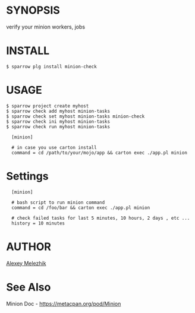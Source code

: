 # SYNOPSIS

verify your minion workers, jobs

# INSTALL
    
    $ sparrow plg install minion-check
    
# USAGE
  
    $ sparrow project create myhost
    $ sparrow check add myhost minion-tasks
    $ sparrow check set myhost minion-tasks minion-check
    $ sparrow check ini myhost minion-tasks
    $ sparrow check run myhost minion-tasks
  
      [minion]
  
      # in case you use carton install
      command = cd /path/to/your/mojo/app && carton exec ./app.pl minion
  
# Settings

      [minion]
    
      # bash script to run minion command
      command = cd /foo/bar && carton exec ./app.pl minion

      # check failed tasks for last 5 minutes, 10 hours, 2 days , etc ...
      history = 10 minutes


# AUTHOR

[Alexey Melezhik](mailto:melezhik@gmail.com)

# See Also

Minion Doc - https://metacpan.org/pod/Minion

